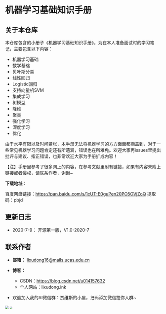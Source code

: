 # 机器学习基础知识手册

## 关于本仓库

本仓库包含的小册子《机器学习基础知识手册》，为在本人准备面试时的学习笔记，主要包含以下内容：

- 机器学习基础
- 数学基础
- 贝叶斯分类
- 线性回归
- Logistic回归
- 支持向量机SVM
- 集成学习
- 树模型
- 降维
- 聚类
- 强化学习
- 深度学习
- 优化

由于水平有限以及时间紧张，本手册无法将机器学习的方方面面都涵盖到，对于一些常见机器学习问题肯定还有所遗漏，错误也在所难免。欢迎大家再issues里提出批评与建议、指正错误，也非常欢迎大家为手册扩成内容！

【注】手册里参考了很多网上的内容，在参考文献里附有链接，如果有内容未附上链接或者侵权，请联系作者，谢谢~

**下载地址：**

百度网盘链接：https://pan.baidu.com/s/1cUT-E0guPen20PO5OVjZoQ 
提取码：pbjd 

## 更新日志

- 2020-7-9： 开源第一版，V1.0-2020-7

## 联系作者

- **邮箱：** lixudong16@mails.ucas.edu.cn

- **博客：**
  - CSDN：https://blog.csdn.net/u014157632
  - 个人网站：lixudong.ink
- 欢迎加入我的AI微信群：贾维斯的小屋，扫码添加微信拉你入群~

<img src="https://github.com/5663015/machine-learning-handbook/raw/master/mmqrcode.png" style="zoom: 67%;" />

<img src="https://github.com/5663015/machine-learning-handbook/raw/master/mm_reward_qrcode.png" style="zoom: 50%;" />